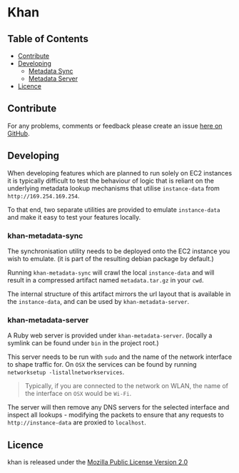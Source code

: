 # Khan

## Table of Contents

* [Contribute](#contribute)
* [Developing](#developing)
    - [Metadata Sync](#khan-metadata-sync)
    - [Metadata Server](#khan-metadata-server)
* [Licence](#licence)


## Contribute

For any problems, comments or feedback please create an issue [here on GitHub](github.com/brendanhay/khan/issues).


## Developing

When developing features which are planned to run solely on EC2 instances it is
typically difficult to test the behaviour of logic that is reliant on the underlying
metadata lookup mechanisms that utilise `instance-data` from `http://169.254.169.254`.

To that end, two separate utilities are provided to emulate `instance-data` and
make it easy to test your features locally.

### khan-metadata-sync

The synchronisation utility needs to be deployed onto the EC2 instance you wish
to emulate. (it is part of the resulting debian package by default.)

Running `khan-metadata-sync` will crawl the local `instance-data` and will result
in a compressed artifact named `metadata.tar.gz` in your `cwd`.

The internal structure of this artifact mirrors the url layout that is available
in the `instance-data`, and can be used by `khan-metadata-server`.

### khan-metadata-server

A Ruby web server is provided under `khan-metadata-server`.
(locally a symlink can be found under `bin` in the project root.)

This server needs to be run with `sudo` and the name of the network interface to
shape traffic for. On `OSX` the services can be found by running `networksetup -listallnetworkservices`.

> Typically, if you are connected to the network on WLAN, the name of the interface on `OSX` would be `Wi-Fi`.

The server will then remove any DNS servers for the selected interface and inspect
all lookups - modifying the packets to ensure that any requests to `http://instance-data`
are proxied to `localhost`.


## Licence

khan is released under the [Mozilla Public License Version 2.0](http://www.mozilla.org/MPL/)
